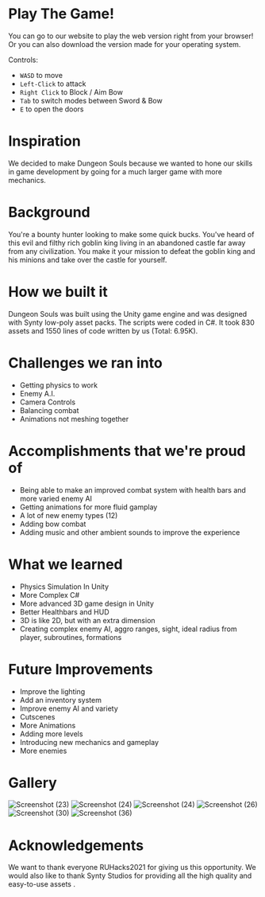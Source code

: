 # Play The Game!
You can go to our website to play the web version right from your browser! Or you can also download the version made for your operating system.

Controls:
* `WASD` to move
* `Left-Click` to attack
* `Right Click` to Block / Aim Bow
* `Tab` to switch modes between Sword & Bow
* `E` to open the doors
# Inspiration
We decided to make Dungeon Souls because we wanted to hone our skills in game development by going for a much larger game with more mechanics.

# Background
You're a bounty hunter looking to make some quick bucks. You've heard of this evil and filthy rich goblin king living in an abandoned castle far away from any civilization. You make it your mission to defeat the goblin king and his minions and take over the castle for yourself.

# How we built it
Dungeon Souls was built using the Unity game engine and was designed with Synty low-poly asset packs. The scripts were coded in C#. It took 830 assets and 1550 lines of code written by us (Total: 6.95K).

# Challenges we ran into
* Getting physics to work
* Enemy A.I.
* Camera Controls
* Balancing combat
* Animations not meshing together

# Accomplishments that we're proud of
* Being able to make an improved combat system with health bars and more varied enemy AI
* Getting animations for more fluid gamplay
* A lot of new enemy types (12)
* Adding bow combat
* Adding music and other ambient sounds to improve the experience

# What we learned
* Physics Simulation In Unity
* More Complex C#
* More advanced 3D game design in Unity
* Better Healthbars and HUD
* 3D is like 2D, but with an extra dimension
* Creating complex enemy AI, aggro ranges, sight, ideal radius from player, subroutines, formations

# Future Improvements
* Improve the lighting
* Add an inventory system
* Improve enemy AI and variety
* Cutscenes
* More Animations
* Adding more levels
* Introducing new mechanics and gameplay
* More enemies

# Gallery
![Screenshot (23)](https://user-images.githubusercontent.com/47152801/116830049-98528400-ab75-11eb-9c8b-eb92811c7c47.png)
![Screenshot (24)](https://user-images.githubusercontent.com/47152801/116830050-9ab4de00-ab75-11eb-85ab-a32efb1fb330.png)
![Screenshot (24)](https://user-images.githubusercontent.com/47152801/116830013-78bb5b80-ab75-11eb-8732-1ba35411a503.png)
![Screenshot (26)](https://user-images.githubusercontent.com/47152801/116830053-9f799200-ab75-11eb-9aee-4539744103fd.png)
![Screenshot (30)](https://user-images.githubusercontent.com/47152801/116830055-a1dbec00-ab75-11eb-8e74-7312e5a7310e.png)
![Screenshot (36)](https://user-images.githubusercontent.com/47152801/116830057-a3a5af80-ab75-11eb-96e0-abc2ea841bee.png)

# Acknowledgements
We want to thank everyone RUHacks2021 for giving us this opportunity. We would also like to thank Synty Studios for providing all the high quality and easy-to-use assets .
